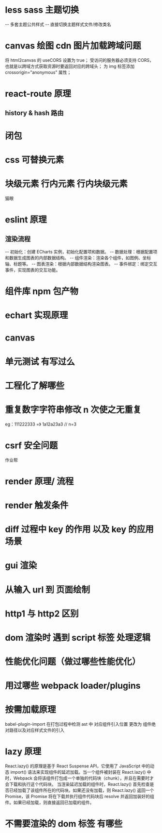 # less sass 主题切换

-- 多套主题公共样式
-- 直接切换主题样式文件/修改类名

# canvas 绘图 cdn 图片加载跨域问题

将 html2canvas 的 useCORS 设置为 true；
受访问的服务器必须支持 CORS，也就是以跨域方式获取资源时要返回对应的跨域头；
为 img 标签添加 crossorigin="anonymous" 属性；

# react-route 原理

## history & hash 路由

# 闭包

# css 可替换元素

# 块级元素 行内元素 行内块级元素

猫眼

# eslint 原理

## 渲染流程

-- 初始化：创建 ECharts 实例，初始化配置项和数据。
-- 数据处理：根据配置项和数据生成图表的内部数据结构。
-- 组件渲染：渲染各个组件，如图例、坐标轴、标题等。
-- 图表渲染：根据内部数据结构渲染图表。
-- 事件绑定：绑定交互事件，实现图表的交互功能。

# 组件库 npm 包产物

# echart 实现原理

# canvas

# 单元测试 有写过么

# 工程化了解哪些

# 重复数字字符串修改 n 次使之无重复

eg：111222333 =》 1a12a23a3 // n=3

# csrf 安全问题

作业帮

# render 原理/ 流程

# render 触发条件

# diff 过程中 key 的作用 以及 key 的应用场景

# gui 渲染

# 从输入 url 到 页面绘制

# http1 与 http2 区别

# dom 渲染时 遇到 script 标签 处理逻辑

# 性能优化问题（做过哪些性能优化）

# 用过哪些 webpack loader/plugins

# 按需加载原理

babel-plugin-import 在打包过程中检测 ast 中 对应组件引入位置 更改为 组件绝对路径以及对应样式文件的引入

# lazy 原理

React.lazy() 的原理是基于 React Suspense API，它使用了 JavaScript 中的动态 import() 语法来实现组件的延迟加载。当一个组件被封装在 React.lazy() 中时，Webpack 会将该组件打包成一个单独的代码块（chunk），并且在需要时才会下载和执行这个代码块。
当渲染延迟加载的组件时，React.lazy() 首先检查是否已经加载了该组件所在的代码块。如果还没有加载，则 React.lazy() 返回一个 Promise，该 Promise 将在下载并执行组件代码块后 resolve 并返回加装好的组件。如果已经加载，则直接返回已加载的组件。

# 不需要渲染的 dom 标签 有哪些

 <head /> <script /> css属性带有 display：none

# 页面渲染是同步还是异步的

js 操作 dom 是同步的，浏览器渲染 是异步的
某些布局相关信息属性会导致浏览器强制同步布局生成布局树。

